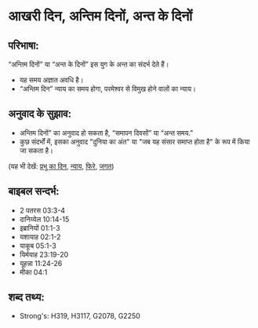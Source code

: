 # आखरी दिन, अन्तिम दिनों, अन्त के दिनों #

## परिभाषा: ##

“अन्तिम दिनों” या “अन्त के दिनों” इस युग के अन्त का संदर्भ देते हैं।

* यह समय अज्ञात अवधि है।
* “अन्तिम दिन” न्याय का समय होगा, परमेश्वर से विमुख होने वालों का न्याय। 

## अनुवाद के सुझाव: ##

* अन्तिम दिनों” का अनुवाद हो सकता है, “समापन दिवसों” या “अन्त समय."
* कुछ संदर्भों में, इसका अनुवाद "दुनिया का अंत" या "जब यह संसार समाप्त होता है" के रूप में किया जा सकता है।

(यह भी देखें: [प्रभु का दिन](../dayofthelord.md), [न्याय](../judge.md), [फिरे](../turn.md), [जगत](../world.md))

## बाइबल सन्दर्भ: ##

* 2 पतरस 03:3-4
* दानिय्येल 10:14-15
* इब्रानियों 01:1-3
* यशायाह 02:1-2
* याकूब 05:1-3
* यिर्मयाह 23:19-20
* यूहन्ना 11:24-26
* मीका 04:1

## शब्द तथ्य: ##

* Strong's: H319, H3117, G2078, G2250
